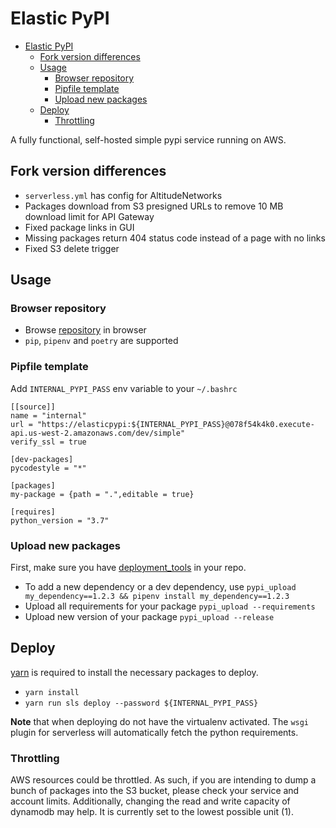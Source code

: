 # Elastic PyPI

- [Elastic PyPI](#elastic-pypi)
  - [Fork version differences](#fork-version-differences)
  - [Usage](#usage)
    - [Browser repository](#browser-repository)
    - [Pipfile template](#pipfile-template)
    - [Upload new packages](#upload-new-packages)
  - [Deploy](#deploy)
    - [Throttling](#throttling)

A fully functional, self-hosted simple pypi service running on AWS.

## Fork version differences

- `serverless.yml` has config for AltitudeNetworks
- Packages download from S3 presigned URLs to remove 10 MB download limit for API Gateway
- Fixed package links in GUI
- Missing packages return 404 status code instead of a page with no links
- Fixed S3 delete trigger

## Usage

### Browser repository

- Browse [repository](https://078f54k4k0.execute-api.us-west-2.amazonaws.com/dev/simple/) in browser
- `pip`, `pipenv` and `poetry` are supported

### Pipfile template

Add `INTERNAL_PYPI_PASS` env variable to your `~/.bashrc`

```
[[source]]
name = "internal"
url = "https://elasticpypi:${INTERNAL_PYPI_PASS}@078f54k4k0.execute-api.us-west-2.amazonaws.com/dev/simple"
verify_ssl = true

[dev-packages]
pycodestyle = "*"

[packages]
my-package = {path = ".",editable = true}

[requires]
python_version = "3.7"
```

### Upload new packages

First, make sure you have [deployment_tools](https://github.com/altitudenetworks/deployment_tools) in your repo.

- To add a new dependency or a dev dependency, use `pypi_upload my_dependency==1.2.3 && pipenv install my_dependency==1.2.3`
- Upload all requirements for your package `pypi_upload --requirements`
- Upload new version of your package `pypi_upload --release`

## Deploy

[yarn](https://yarnpkg.com/lang/en/) is required to install the necessary packages to deploy.

- `yarn install`
- `yarn run sls deploy --password ${INTERNAL_PYPI_PASS}`


**Note** that when deploying do not have the virtualenv activated. The `wsgi` plugin for serverless will automatically fetch the python requirements.

### Throttling

AWS resources could be throttled. As such, if you are intending to dump a bunch of packages into the S3 bucket, please check your
service and account limits. Additionally, changing the read and write capacity of dynamodb may help. It is currently set
to the lowest possible unit (1).
